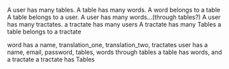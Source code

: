 A user has many tables.
A table has many words.
A word belongs to a table
A table belongs to a user.
A user has many words...(through tables?)
A user has many tractates.
a tractate has many users
A tractate has many Tables
a table belongs to a tractate


word has a name, translation_one, translation_two, tractates
user has a name, email, password, tables, words through tables
a table has words, and a tractate
a tractate has Tables
